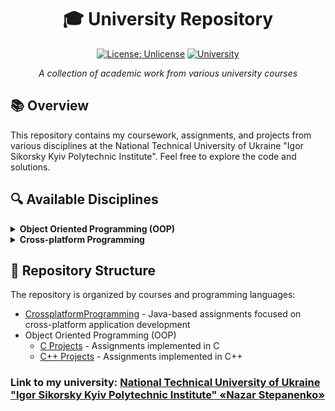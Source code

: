 <div align="center">
  
# 🎓 University Repository

[![License: Unlicense](https://img.shields.io/badge/license-Unlicense-blue.svg)](https://unlicense.org)
[![University](https://img.shields.io/badge/University-KPI-brightgreen.svg)](https://kpi.ua)

_A collection of academic work from various university courses_

</div>

## 📚 Overview

This repository contains my coursework, assignments, and projects from various disciplines at the National Technical University of Ukraine "Igor Sikorsky Kyiv Polytechnic Institute". Feel free to explore the code and solutions.

## 🔍 Available Disciplines

<details>
<summary><b>Object Oriented Programming (OOP)</b></summary>
<br>
This section contains assignments related to OOP concepts implemented in C and C++.

Key topics:

- C programming fundamentals
- Object-oriented design patterns
- Memory management
- File handling and I/O operations

→ [Browse OOP assignments](https://github.com/d3Par1/University-Repository/tree/main/OOP)

</details>

<details>
<summary><b>Cross-platform Programming</b></summary>
<br>
This section contains Java-based assignments focusing on cross-platform application development.

Key topics:

- Java programming fundamentals
- File handling and data processing
- Object-oriented design in Java
- Data structures and collections

→ [Browse Cross-platform Programming assignments](https://github.com/d3Par1/University-Repository/tree/main/CrossplatformProgramming)

</details>

## 📂 Repository Structure

The repository is organized by courses and programming languages:

- [CrossplatformProgramming](https://github.com/d3Par1/University-Repository/tree/main/CrossplatformProgramming) - Java-based assignments focused on cross-platform application development
- Object Oriented Programming (OOP)
  - [C Projects](https://github.com/d3Par1/University-Repository/tree/main/OOP/C) - Assignments implemented in C
  - [C++ Projects](https://github.com/d3Par1/University-Repository/tree/main/OOP/C++) - Assignments implemented in C++

### Link to my university: [National Technical University of Ukraine "Igor Sikorsky Kyiv Polytechnic Institute" «Nazar Stepanenko»](https://kpi.ua/)
